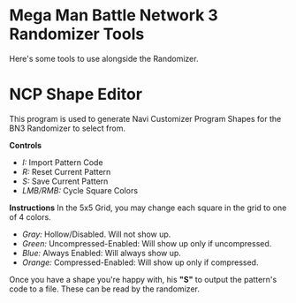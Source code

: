 Mega Man Battle Network 3 Randomizer Tools
============
Here's some tools to use alongside the Randomizer.

NCP Shape Editor
============
This program is used to generate Navi Customizer Program Shapes for the BN3 Randomizer to select from.

**Controls**
 - _I:_ Import Pattern Code
 - _R:_ Reset Current Pattern
 - _S:_ Save Current Pattern
 - _LMB/RMB:_ Cycle Square Colors

**Instructions**
In the 5x5 Grid, you may change each square in the grid to one of 4 colors.
 - _Gray:_ Hollow/Disabled. Will not show up.
 - _Green:_ Uncompressed-Enabled: Will show up only if uncompressed.
 - _Blue:_ Always Enabled: Will always show up.
 - _Orange:_ Compressed-Enabled: Will show up only if compressed.

Once you have a shape you're happy with, his **"S"** to output the pattern's code to a file. These can be read by the randomizer.
